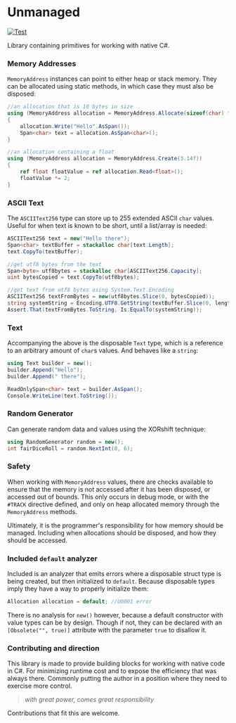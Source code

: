 # Unmanaged

[![Test](https://github.com/simulation-tree/unmanaged/actions/workflows/test.yml/badge.svg)](https://github.com/simulation-tree/unmanaged/actions/workflows/test.yml)

Library containing primitives for working with native C#.

### Memory Addresses

`MemoryAddress` instances can point to either heap or stack memory. They can be
allocated using static methods, in which case they must also be disposed:
```cs
//an allocation that is 10 bytes in size
using (MemoryAddress allocation = MemoryAddress.Allocate(sizeof(char) * 5))
{
    allocation.Write("Hello".AsSpan());
    Span<char> text = allocation.AsSpan<char>();
}

//an allocation containing a float
using (MemoryAddress allocation = MemoryAddress.Create(3.14f))
{
    ref float floatValue = ref allocation.Read<float>();
    floatValue *= 2;
}
```

### ASCII Text

The `ASCIIText256` type can store up to 255 extended ASCII `char` values. 
Useful for when text is known to be short, until a list/array is needed:
```cs
ASCIIText256 text = new("Hello there");
Span<char> textBuffer = stackalloc char[text.Length];
text.CopyTo(textBuffer);

//get utf8 bytes from the text
Span<byte> utf8bytes = stackalloc char[ASCIIText256.Capacity];
uint bytesCopied = text.CopyTo(utf8bytes);

//get text from utf8 bytes using System.Text.Encoding
ASCIIText256 textFromBytes = new(utf8bytes.Slice(0, bytesCopied));
string systemString = Encoding.UTF8.GetString(textBuffer.Slice(0, length));
Assert.That(textFromBytes.ToString, Is.EqualTo(systemString));
```

### Text

Accompanying the above is the disposable `Text` type, which is a reference to an arbitrary amount of `char`s values.
And behaves like a `string`:
```cs
using Text builder = new();
builder.Append("Hello");
builder.Append(" there");

ReadOnlySpan<char> text = builder.AsSpan();
Console.WriteLine(text.ToString());
```

### Random Generator

Can generate random data and values using the XORshift technique:
```cs
using RandomGenerator random = new();
int fairDiceRoll = random.NextInt(0, 6);
```

### Safety

When working with `MemoryAddress` values, there are checks available to ensure
that the memory is not accessed after it has been disposed, or accessed out of bounds.
This only occurs in debug mode, or with the `#TRACK` directive defined, and only on
heap allocated memory through the `MemoryAddress` methods.

Ultimately, it is the programmer's responsibility for how memory should be managed. Including
when allocations should be disposed, and how they should be accessed.

### Included `default` analyzer

Included is an analyzer that emits errors where a disposable struct type is 
being created, but then initialized to `default`. Because disposable types 
imply they have a way to properly initialize them:
```cs
Allocation allocation = default; //U0001 error
```

There is no analysis for `new()` however, because a default constructor with
value types can be by design. Though if not, they can be declared with an 
`[Obsolete("", true)]` attribute with the parameter `true` to disallow it.

### Contributing and direction

This library is made to provide building blocks for working with native code in C#.
For minimizing runtime cost and to expose the efficiency that was always there.
Commonly putting the author in a position where they need to exercise more control.

> _with great power, comes great responsibility_

Contributions that fit this are welcome.
